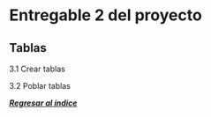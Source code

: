 # Entregable 2 del proyecto
## Tablas
3.1 Crear tablas


3.2 Poblar tablas

***[Regresar al índice](../README.md)***
